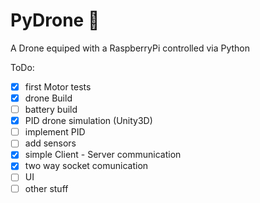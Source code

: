 # PyDrone :helicopter:
A Drone equiped with a RaspberryPi controlled via Python

ToDo:
- [x] first Motor tests
- [x] drone Build
- [ ] battery build
- [x] PID drone simulation (Unity3D)
- [ ] implement PID
- [ ] add sensors
- [x] simple Client - Server communication
- [x] two way socket comunication
- [ ] UI
- [ ] other stuff

